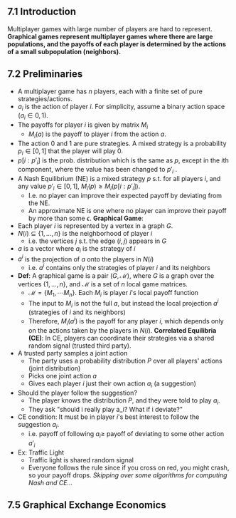 ## 7.1 Introduction
Multiplayer games with large number of players are hard to represent.
**Graphical games represent multiplayer games where there are large populations, and the payoffs of each player is determined by the actions of a small subpopulation (neighbors).**
## 7.2 Preliminaries
- A multiplayer game has $n$ players, each with a finite set of pure strategies/actions. 
- $a_i$ is the action of player $i$. For simplicity, assume a binary action space ($a_i \in {0,1}$). 
- The payoffs for player $i$ is given by matrix $M_i$
	- $M_i(a)$ is the payoff to player $i$ from the action $a$.
- The action 0 and 1 are pure strategies. A mixed strategy is a probability $p_i \in [0,1]$ that the player will play 0.
- $p[i:p'_i]$ is the prob. distribution which is the same as $p$, except in the $i$th component, where the value has been changed to $p'_i$ .
- A Nash Equilibrium (NE) is a mixed strategy $p$ s.t. for all players $i$, and any value $p'_i \in [0,1]$,  $M_i(p) \geq M_i(p[i:p'_i])$.
	- I.e. no player can improve their expected payoff by deviating from the NE. 
	- An approximate NE is one where no player can improve their payoff by more than some $\epsilon$. 
**Graphical Game**:
- Each player $i$ is represented by a vertex in a graph $G$. 
- $N(i) \subseteq \{1, \dots, n\}$ is the neighborhood of player $i$
	- i.e. the vertices $j$ s.t. the edge $(i,j)$ appears in $G$
- $a$ is a vector where $a_i$ is the strategy of $i$
- $a^i$ is the projection of $a$ onto the players in $N(i)$
	- i.e. $a^i$ contains only the strategies of player $i$ and its neighbors
- **Def**: A graphical game is a pair $(G, \mathcal{M})$, where $G$ is a graph over the vertices $\{1, \dots, n\}$, and $\mathcal{M}$ is a set of $n$ local game matrices. 
	- $\mathcal{M} = \{M_1, \cdots M_n\}$. Each $M_i$ is player $i$'s local payoff function
	- The input to $M_i$ is not the full $a$, but instead the local projection $a^i$ (strategies of $i$ and its neighbors)
	- Therefore, $M_i(a^i)$ is the payoff for any player $i$, which depends only on the actions taken by the players in $N(i)$.
**Correlated Equilibria (CE)**:
In CE, players can coordinate their strategies via a shared random signal (trusted third party).
- A trusted party samples a joint action
	- The party uses a probability distribution $P$ over all players' actions (joint distribution)
	- Picks one joint action $a$
	- Gives each player $i$ just their own action $a_i$ (a suggestion)
- Should the player follow the suggestion?
	- The player knows the distribution $P$, and they were told to play $a_i$.
	- They ask "should i really play a_i? What if i deviate?"
- CE condition: It must be in player $i$'s best interest to follow the suggestion $a_i$.
	- i.e. payoff of following $a_i \geq$ payoff of deviating to some other action $a'_i$
- Ex: Traffic Light
	- Traffic light is shared random signal
	- Everyone follows the rule since if you cross on red, you might crash, so your payoff drops.
*Skipping over some algorithms for computing Nash and CE...*
## 7.5 Graphical Exchange Economics
